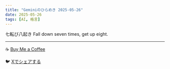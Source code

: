 ```yaml
---
title: "Geminiのひらめき 2025-05-26"
date: 2025-05-26
tags: [AI, 格言]
---
```


七転び八起き
Fall down seven times, get up eight.

---

☕️ [Buy Me a Coffee](https://www.buymeacoffee.com/kgninja)

🐦 [Xでシェアする](https://twitter.com/intent/tweet?text=今日のAI格言はこちら！&url=https://KG-NINJA.github.io/)

